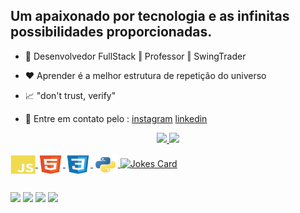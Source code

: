 ##  Um apaixonado por tecnologia e as infinitas possibilidades proporcionadas.

- 💼 Desenvolvedor FullStack ‖  Professor  ‖  SwingTrader

- ❤️ Aprender é a melhor estrutura de repetição do universo

- 📈 "don't trust, verify"

- 💬 Entre em contato pelo : [instagram](https://www.instagram.com/alanproen/)  [linkedin](https://www.linkedin.com/in/alan-proc/)

<div align="center">
  <a href="https://github.com/AlanProc">
  <img height="150" src="https://github-readme-stats.vercel.app/api?username=AlanProc&show_icons=true&theme=radical&title_color=white&include_all_commits=true&count_private=true"/>
  <img height="150" src="https://github-readme-stats.vercel.app/api/top-langs/?username=AlanProc&layout=compact&langs_count=7&theme=radical&title_color=white"/>
</div>
<div style="display: inline_block"><br>
  <img align="center" alt=" alan-javascript" height="30" width="40" src="https://raw.githubusercontent.com/devicons/devicon/master/icons/javascript/javascript-plain.svg">
  <img align="center" alt=" alan-HTML" height="30" width="40" src="https://raw.githubusercontent.com/devicons/devicon/master/icons/html5/html5-original.svg">
  <img align="center" alt=" alan-CSS" height="30" width="40" src="https://raw.githubusercontent.com/devicons/devicon/master/icons/css3/css3-original.svg">
  <img align="center" alt=" alan-Python" height="30" width="40" src="https://raw.githubusercontent.com/devicons/devicon/master/icons/python/python-original.svg">
  <img src="https://readme-jokes.vercel.app/api" alt="Jokes Card" />
</div>
  
  ##
  
 <!-- thx https://github.com/anuraghazra --!>
<div> 
  <a href="https://www.linkedin.com/in/alan-proc/" target="_blank"><img src="https://img.shields.io/badge/-LinkedIn-%230077B5?style=for-the-badge&logo=linkedin&logoColor=white" target="_blank"></a> 
  <a href="https://www.instagram.com/alanproen/" target="_blank"><img src="https://img.shields.io/badge/-Instagram-%23E4405F?style=for-the-badge&logo=instagram&logoColor=white" target="_blank"></a>
  <a href="https://www.youtube.com/c/Bitzudo" target="_blank"><img src="https://img.shields.io/badge/YouTube-FF0000?style=for-the-badge&logo=youtube&logoColor=white" target="_blank"></a>
  <a href = "mailto:alantechfinance2@gmail.com"><img src="https://img.shields.io/badge/-Gmail-%23333?style=for-the-badge&logo=gmail&logoColor=white" target="_blank"></a>
  
 <!-- <a href="https://www.twitch.tv/AlanProc" target="_blank"><img src="https://img.shields.io/badge/Twitch-9146FF?style=for-the-badge&logo=twitch&logoColor=white" target="_blank"></a>
 <a href="https://discord.gg/urid target="_blank"><img src="https://img.shields.io/badge/Discord-7289DA?style=for-the-badge&logo=discord&logoColor=white" target="_blank"></a>  --!>
</div>

